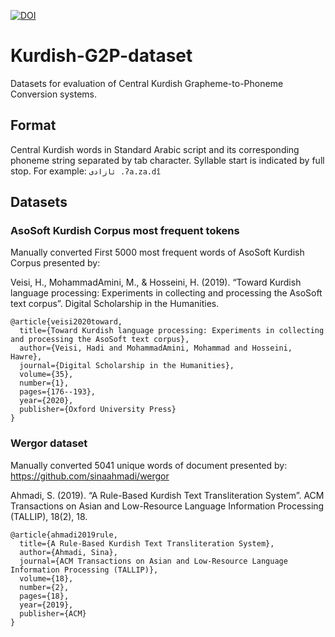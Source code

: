 [![DOI](https://zenodo.org/badge/172930780.svg)](https://zenodo.org/badge/latestdoi/172930780)

# Kurdish-G2P-dataset
Datasets for evaluation of Central Kurdish Grapheme-to-Phoneme Conversion systems.

## Format
Central Kurdish words in Standard Arabic script and its corresponding phoneme string separated by tab character. Syllable start is indicated by full stop. For example:
`ئازادی	.ʔa.za.dî`

## Datasets
### AsoSoft Kurdish Corpus most frequent tokens
Manually converted First 5000 most frequent words of AsoSoft Kurdish Corpus presented by:

Veisi, H., MohammadAmini, M., & Hosseini, H. (2019). “Toward Kurdish language processing: Experiments in collecting and processing the AsoSoft text corpus”. Digital Scholarship in the Humanities.
~~~
@article{veisi2020toward,
  title={Toward Kurdish language processing: Experiments in collecting and processing the AsoSoft text corpus},
  author={Veisi, Hadi and MohammadAmini, Mohammad and Hosseini, Hawre},
  journal={Digital Scholarship in the Humanities},
  volume={35},
  number={1},
  pages={176--193},
  year={2020},
  publisher={Oxford University Press}
}
~~~

### Wergor dataset
Manually converted 5041 unique words of document presented by: https://github.com/sinaahmadi/wergor

Ahmadi, S. (2019). “A Rule-Based Kurdish Text Transliteration System”. ACM Transactions on Asian and Low-Resource Language Information Processing (TALLIP), 18(2), 18.

~~~
@article{ahmadi2019rule,
  title={A Rule-Based Kurdish Text Transliteration System},
  author={Ahmadi, Sina},
  journal={ACM Transactions on Asian and Low-Resource Language Information Processing (TALLIP)},
  volume={18},
  number={2},
  pages={18},
  year={2019},
  publisher={ACM}
}
~~~
